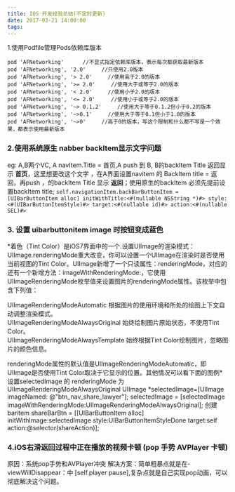 ```yaml
---
title: IOS 开发经验总结(不定时更新)
date: 2017-03-21 14:00:00
tags:
---
```


1.使用Podfile管理Pods依赖库版本
```
pod 'AFNetworking'      //不显式指定依赖库版本，表示每次都获取最新版本    
pod 'AFNetworking', '2.0'     //只使用2.0版本    
pod 'AFNetworking', '> 2.0'     //使用高于2.0的版本    
pod 'AFNetworking', '>= 2.0'     //使用大于或等于2.0的版本    
pod 'AFNetworking', '< 2.0'     //使用小于2.0的版本    
pod 'AFNetworking', '<= 2.0'     //使用小于或等于2.0的版本    
pod 'AFNetworking', '~> 0.1.2'     //使用大于等于0.1.2但小于0.2的版本    
pod 'AFNetworking', '~>0.1'     //使用大于等于0.1但小于1.0的版本    
pod 'AFNetworking', '~>0'     //高于0的版本，写这个限制和什么都不写是一个效果，都表示使用最新版本  
```
 
### 2.使用系统原生 nabber backItem显示文字问题
eg: A,B两个VC, A navItem.Title = 首页,A push 到 B, B的backItem Title 返回显示 **首页**，这里想更改这个文字 ，在A界面设置navitem 的 BackItem title = 返回，再push ，的backItem Title 显示 **返回**；使用原生的backItem 必须先提前设置backItem title; 
`self.navigationItem.backBarButtonItem = [UIBarButtonItem alloc] initWithTitle:<#(nullable NSString *)#> style:<#(UIBarButtonItemStyle)#> target:<#(nullable id)#> action:<#(nullable SEL)#>`

### 3.  设置 uibarbuttonitem image 时按钮变成蓝色

*着色（Tint Color）是iOS7界面中的一个.设置UIImage的渲染模式：UIImage.renderingMode重大改变，你可以设置一个UIImage在渲染时是否使用当前视图的Tint Color。UIImage新增了一个只读属性：renderingMode，对应的还有一个新增方法：imageWithRenderingMode:，它使用UIImageRenderingMode枚举值来设置图片的renderingMode属性。该枚举中包含下列值：

UIImageRenderingModeAutomatic   根据图片的使用环境和所处的绘图上下文自动调整渲染模式。  
UIImageRenderingModeAlwaysOriginal    始终绘制图片原始状态，不使用Tint Color。  
UIImageRenderingModeAlwaysTemplate    始终根据Tint Color绘制图片，忽略图片的颜色信息。  
 
renderingMode属性的默认值是UIImageRenderingModeAutomatic，即UIImage是否使用Tint Color取决于它显示的位置。其他情况可以看下面的图例*
设置selectedImage 的 renderingMode 为UIImageRenderingModeAlwaysOriginal
UIImage *selectedImage=[UIImage imageNamed: @"btn_nav_share_lawyer"];
        selectedImage = [selectedImage imageWithRenderingMode:UIImageRenderingModeAlwaysOriginal];
  创建baritem
 shareBarBtn = [[UIBarButtonItem alloc] initWithImage:selectedImage style:UIBarButtonItemStyleDone target:self action:@selector(shareAction)];

### 4.iOS右滑返回过程中正在播放的视频卡顿 (pop 手势 AVPlayer 卡顿)
原因：系统pop手势和AVPlayer冲突
解决方案：简单粗暴点就是在-viewWillDisappear：中 [self.player pause],复杂点就是自己实现pop动画，可以彻底解决这个问题。
